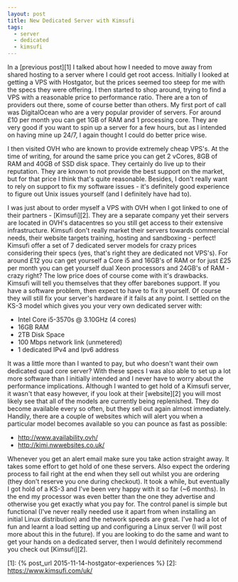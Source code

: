 ```yaml
---
layout: post
title: New Dedicated Server with Kimsufi
tags:
  - server
  - dedicated
  - kimsufi
---
```


In a [previous post][1] I talked about how I needed to move away from shared hosting to a server where I could get root access. Initially I looked at getting a VPS with Hostgator, but the prices seemed too steep for me with the specs they were offering. I then started to shop around, trying to find a VPS with a reasonable price to performance ratio. There are a ton of providers out there, some of course better than others. My first port of call was DigitalOcean who are a very popular provider of servers. For around £10 per month you can get 1GB of RAM and 1 processing core. They are very good if you want to spin up a server for a few hours, but as I intended on having mine up 24/7, I again thought I could do better price wise.

I then visited OVH who are known to provide extremely cheap VPS's. At the time of writing, for around the same price you can get 2 vCores, 8GB of RAM and 40GB of SSD disk space. They certainly do live up to their reputation. They are known to not provide the best support on the market, but for that price I think that's quite reasonable. Besides, I don't really want to rely on support to fix my software issues - it's definitely good experience to figure out Unix issues yourself (and I definitely have had to).

I was just about to order myself a VPS with OVH when I got linked to one of their partners - [Kimsufi][2]. They are a separate company yet their servers are  located in OVH's datacentres so you still get access to their extensive infrastructure. Kimsufi don't really market their servers towards commercial needs, their website targets training, hosting and sandboxing - perfect! Kimsufi offer a set of 7 dedicated server models for crazy prices considering their specs (yes, that's right they are dedicated not VPS's). For around £12 you can get yourself a Core i5 and 16GB's of RAM or for just £25 per month you can get yourself dual Xeon processors and 24GB's of RAM - crazy right? The low price does of course come with it's drawbacks. Kimsufi will tell you themselves that they offer barebones support. If you have a software problem, then expect to have to fix it yourself. Of course they will still fix your server's hardware if it fails at any point. I settled on the KS-3 model which gives you your very own dedicated server with:

 - Intel Core i5-3570s @ 3.10GHz (4 cores)
 - 16GB RAM
 - 2TB Disk Space
 - 100 Mbps network link (unmetered)
 - 1 dedicated IPv4 and Ipv6 address

It was a little more than I wanted to pay, but who doesn't want their own dedicated quad core server? With these specs I was also able to set up a lot more software than I initially intended and I never have to worry about the performance implications. Although I wanted to get hold of a Kimsufi server, it wasn't that easy however, if you look at their [website][2] you will most likely see that all of the models are currently being replenished. They do become available every so often, but they sell out again almost immediately. Handily, there are a couple of websites which will alert you when a particular model becomes available so you can pounce as fast as possible:

 - <http://www.availability.ovh/>
 - <http://kimi.nwwebsites.co.uk/>

Whenever you get an alert email make sure you take action straight away. It takes some effort to get hold of one these servers. Also expect the ordering process to fail right at the end when they sell out whilst you are ordering (they don't reserve you one during checkout). It took a while, but eventually I got hold of a KS-3 and I've been very happy with it so far (~6 months). In the end my processor was even better than the one they advertise and otherwise you get exactly what you pay for. The control panel is simple but functional (I've never really needed use it apart from when installing an initial Linux distribution) and the network speeds are great. I've had a lot of fun and learnt a load setting up and configuring a Linux server (I will post more about this in the future). If you are looking to do the same and want to get your hands on a dedicated server, then I would definitely recommend you check out [Kimsufi][2].

  [1]: {% post_url 2015-11-14-hostgator-experiences %}
  [2]: https://www.kimsufi.com/uk/

